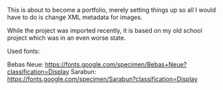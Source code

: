 This is about to become a portfolio, merely setting things up so all I would have to do is change XML metadata for images.

While the project was imported recently, it is based on my old school project which was in an even worse state.

Used fonts:

Bebas Neue: https://fonts.google.com/specimen/Bebas+Neue?classification=Display
Sarabun:  https://fonts.google.com/specimen/Sarabun?classification=Display